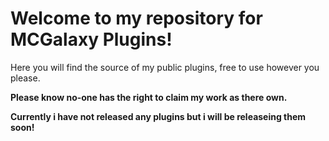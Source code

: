 # Welcome to my repository for MCGalaxy Plugins!
Here you will find the source of my public plugins, free to use however you please.

**Please know no-one has the right to claim my work as there own.**


**Currently i have not released any plugins but i will be releaseing them soon!**
